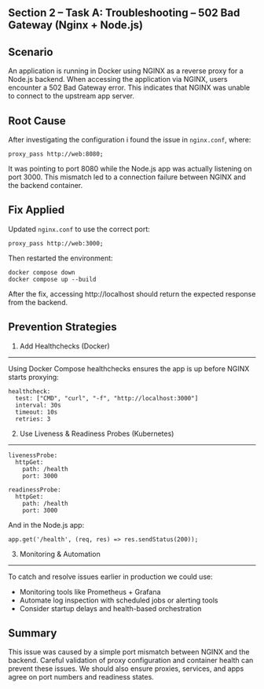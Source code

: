 Section 2 – Task A: Troubleshooting – 502 Bad Gateway (Nginx + Node.js)
----------------------------------------------------------------------

Scenario
--------
An application is running in Docker using NGINX as a reverse proxy for a Node.js backend.
When accessing the application via NGINX, users encounter a 502 Bad Gateway error.
This indicates that NGINX was unable to connect to the upstream app server.

Root Cause
----------
After investigating the configuration i found the issue in `nginx.conf`, where:

    proxy_pass http://web:8080;

It was pointing to port 8080 while the Node.js app was actually listening on port 3000.
This mismatch led to a connection failure between NGINX and the backend container.

Fix Applied
-----------
Updated `nginx.conf` to use the correct port:

    proxy_pass http://web:3000;

Then restarted the environment:

    docker compose down
    docker compose up --build

After the fix, accessing http://localhost should return the expected response from the backend.

Prevention Strategies
---------------------

1. Add Healthchecks (Docker)
----------------------------
Using Docker Compose healthchecks ensures the app is up before NGINX starts proxying:

    healthcheck:
      test: ["CMD", "curl", "-f", "http://localhost:3000"]
      interval: 30s
      timeout: 10s
      retries: 3

2. Use Liveness & Readiness Probes (Kubernetes)
-----------------------------------------------
    livenessProbe:
      httpGet:
        path: /health
        port: 3000

    readinessProbe:
      httpGet:
        path: /health
        port: 3000

And in the Node.js app:

    app.get('/health', (req, res) => res.sendStatus(200));

3. Monitoring & Automation
--------------------------
To catch and resolve issues earlier in production we could use:
- Monitoring tools like Prometheus + Grafana
- Automate log inspection with scheduled jobs or alerting tools
- Consider startup delays and health-based orchestration

Summary
-------
This issue was caused by a simple port mismatch between NGINX and the backend.
Careful validation of proxy configuration and container health can prevent these issues.
We should also ensure proxies, services, and apps agree on port numbers and readiness states.
